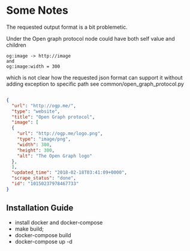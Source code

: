 # Some Notes

The requested output format is a bit problemetic.

Under the Open graph protocol
node could have both self value and children

```
og:image -> http://image
and 
og:image:width = 300
```

which is not clear how the requested json format can support it without adding exception to specific path see common/open_graph_protocol.py


```json

{
  "url": "http://ogp.me/",
  "type": "website",
  "title": "Open Graph protocol",
  "image": [
  {
    "url": "http://ogp.me/logo.png",
    "type": "image/png",
    "width": 300,
    "height": 300,
    "alt": "The Open Graph logo"
  },
  ],
  "updated_time": "2018-02-18T03:41:09+0000",
  "scrape_status": "done",
  "id": "10150237978467733"
}
```

## Installation Guide
* install docker and docker-compose
* make build;
* docker-compose build 
* docker-compose up -d 




